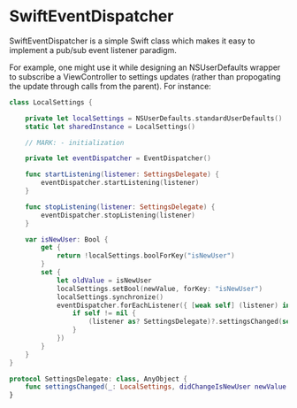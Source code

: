 SwiftEventDispatcher
====================

SwiftEventDispatcher is a simple Swift class which makes it easy to implement a pub/sub
event listener paradigm.

For example, one might use it while designing an NSUserDefaults wrapper to subscribe a
ViewController to settings updates (rather than propogating the update through calls
from the parent).  For instance:

```swift
class LocalSettings {

    private let localSettings = NSUserDefaults.standardUserDefaults()
    static let sharedInstance = LocalSettings()

    // MARK: - initialization

    private let eventDispatcher = EventDispatcher()

    func startListening(listener: SettingsDelegate) {
        eventDispatcher.startListening(listener)
    }

    func stopListening(listener: SettingsDelegate) {
        eventDispatcher.stopListening(listener)
    }

    var isNewUser: Bool {
        get {
            return !localSettings.boolForKey("isNewUser")
        }
        set {
            let oldValue = isNewUser
            localSettings.setBool(newValue, forKey: "isNewUser")
            localSettings.synchronize()
            eventDispatcher.forEachListener({ [weak self] (listener) in
                if self != nil {
                    (listener as? SettingsDelegate)?.settingsChanged(self!, didChangeIsNewUser: newValue, oldValue: oldValue)
                }
            })
        }
    }
}

protocol SettingsDelegate: class, AnyObject {
    func settingsChanged(_: LocalSettings, didChangeIsNewUser newValue: Bool, oldValue: Bool)
}
```

